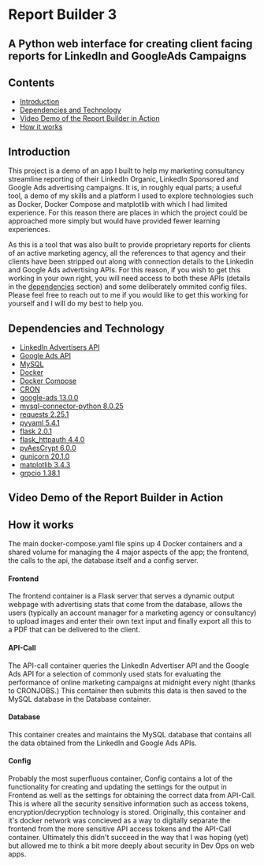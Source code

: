 # Report Builder 3
## A Python web interface for creating client facing reports for LinkedIn and GoogleAds Campaigns

## Contents
* [Introduction](#introduction)
* [Dependencies and Technology](#dependencies)
* [Video Demo of the Report Builder in Action](#viddemo)
* [How it works](#howitworks)

## Introduction<a name="Introduction"></a>
This project is a demo of an app I built to help my marketing consultancy streamline reporting of their LinkedIn Organic, LinkedIn Sponsored and Google Ads advertising campaigns. It is, in roughly equal parts; a useful tool, a demo of my skills and a platform I used to explore technologies such as Docker, Docker Compose and matplotlib with which I had limited experience. For this reason there are places in which the project could be approached more simply but would have provided fewer learning experiences. 

As this is a tool that was also built to provide proprietary reports for clients of an active marketing agency, all the references to that agency and their clients have been stripped out along with connection details to the Linkedin and Google Ads advertising APIs. For this reason, if you wish to get this working in your own right, you will need access to both these APIs (details in the [dependencies](#dependencies) section) and some deliberately ommited config files. Please feel free to reach out to me if you would like to get this working for yourself and I will do my best to help you.


## Dependencies and Technology<a name="dependencies"></a>
* [LinkedIn Advertisers API](https://docs.microsoft.com/en-us/linkedin/)
* [Google Ads API](https://developers.google.com/google-ads/api/docs/start?hl=en_US)
* [MySQL](https://hub.docker.com/_/mysql)
* [Docker](https://www.docker.com/)
* [Docker Compose](https://docs.docker.com/compose/)
* [CRON](https://help.ubuntu.com/community/CronHowto)
* [google-ads 13.0.0](https://pypi.org/project/google-ads/12.0.0/)
* [mysql-connector-python 8.0.25](https://pypi.org/project/mysql-connector-python/8.0.25/)
* [requests 2.25.1](https://pypi.org/project/requests/2.25.1/)
* [pyyaml 5.4.1](https://pypi.org/project/PyYAML/5.4.1/)
* [flask 2.0.1](https://pypi.org/project/Flask/2.0.1)
* [flask_httpauth 4.4.0](https://pypi.org/project/Flask-HTTPAuth/4.4.0)
* [pyAesCrypt 6.0.0](https://pypi.org/project/pyAesCrypt/6.0.0)
* [gunicorn 20.1.0](https://pypi.org/project/gunicorn/20.1.0)
* [matplotlib 3.4.3](https://pypi.org/project/matplotlib/3.4.3)
* [grpcio 1.38.1](https://pypi.org/project/grpcio/1.38.1)

## Video Demo of the Report Builder in Action<a name="viddemo"></a>

## How it works <a name="howitworks"></a>
The main docker-compose.yaml file spins up 4 Docker containers and a shared volume for managing the 4 major aspects of the app; the frontend, the calls to the api, the database itself and a config server. 

#### Frontend
The frontend container is a Flask server that serves a dynamic output webpage with advertising stats that come from the database, allows the users (typically an account manager for a marketing agency or consultancy) to upload images and enter their own text input and finally export all this to a PDF that can be delivered to the client. 

#### API-Call
The API-call container queries the LinkedIn Advertiser API and the Google Ads API for a selection of commonly used stats for evaluating the performance of online marketing campaigns at midnight every night (thanks to CRONJOBS.) This container then submits this data is then saved to the MySQL database in the Database container.

#### Database
This container creates and maintains the MySQL database that contains all the data obtained from the LinkedIn and Google Ads APIs.

#### Config
Probably the most superfluous container, Config contains a lot of the functionality for creating and updating the settings for the output in Frontend as well as the settings for obtaining the correct data from API-Call. This is where all the security sensitive information such as access tokens, encryption/decryption technology is stored. Originally, this container and it's docker network was concieved as a way to digitally separate the frontend from the more sensitive API access tokens and the API-Call container. Ultimately this didn't succeed in the way that I was hoping (yet) but allowed me to think a bit more deeply about security in Dev Ops on web apps.






